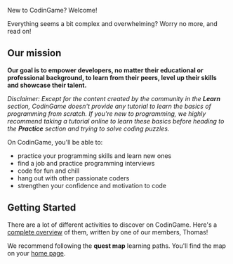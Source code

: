 New to CodinGame? Welcome!

Everything seems a bit complex and overwhelming? Worry no more, and read on!

## Our mission

**Our goal is to empower developers, no matter their educational or professional background, to learn from their peers, level up their skills and showcase their talent.**

_Disclaimer: Except for the content created by the community in the **Learn** section, CodinGame doesn't provide any tutorial to learn the basics of programming from scratch. If you're new to programming, we highly recommend taking a tutorial online to learn these basics before heading to the **Practice** section and trying to solve coding puzzles._

On CodinGame, you'll be able to:

- practice your programming skills and learn new ones
- find a job and practice programming interviews
- code for fun and chill
- hang out with other passionate coders
- strengthen your confidence and motivation to code

## Getting Started

There are a lot of different activities to discover on CodinGame. Here's a [complete overview](https://virtual-atom.com/codingame/introduction/) of them, written by one of our members, Thomas!

We recommend following the **quest map** learning paths. You'll find the map on your [home page](https://www.codingame.com/home).